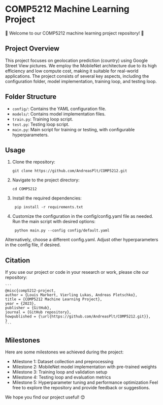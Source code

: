 # COMP5212 Machine Learning Project

🎉 Welcome to our COMP5212 machine learning project repository! 🎉

## Project Overview
This project focuses on geolocation prediction (country) using Google Street View pictures. We employ the MobileNet architecture due to its high efficiency and low compute cost, making it suitable for real-world applications. The project consists of several key aspects, including the configuration folder, model implementation, training loop, and testing loop.

## Folder Structure
- `config/`: Contains the YAML configuration file.
- `models/`: Contains model implementation files.
- `train.py`: Training loop script.
- `test.py`: Testing loop script.
- `main.py`: Main script for training or testing, with configurable hyperparameters.

## Usage
1. Clone the repository:
   ```
   git clone https://github.com/AndreasPlt/COMP5212.git
2. Navigate to the project directory:
   ```
   cd COMP5212
    ```
3. Install the required dependencies:

   ```
    pip install -r requirements.txt
    ```
4. Customize the configuration in the config/config.yaml file as needed.
Run the main script with desired options:

   ```
    python main.py --config config/default.yaml
    ```
Alternatively, choose a different config.yaml.
Adjust other hyperparameters in the config file, if desired.

## Citation
If you use our project or code in your research or work, please cite our repository:
    
    ```
    @misc{comp5212-project,
    author = {Louis Markert, Vierling Lukas, Andreas Pletschko},
    title = {COMP5212 Machine Learning Project},
    year = {2023},
    publisher = {GitHub},
    journal = {GitHub repository},
    howpublished = {\url{https://github.com/AndreasPlt/COMP5212.git}},
    }
    ```

## Milestones
Here are some milestones we achieved during the project:
- Milestone 1: Dataset collection and preprocessing
- Milestone 2: MobileNet model implementation with pre-trained weights
- Milestone 3: Training loop and validation setup
- Milestone 4: Testing loop and evaluation metrics
- Milestone 5: Hyperparameter tuning and performance optimization
Feel free to explore the repository and provide feedback or suggestions. 

We hope you find our project useful! 😊
